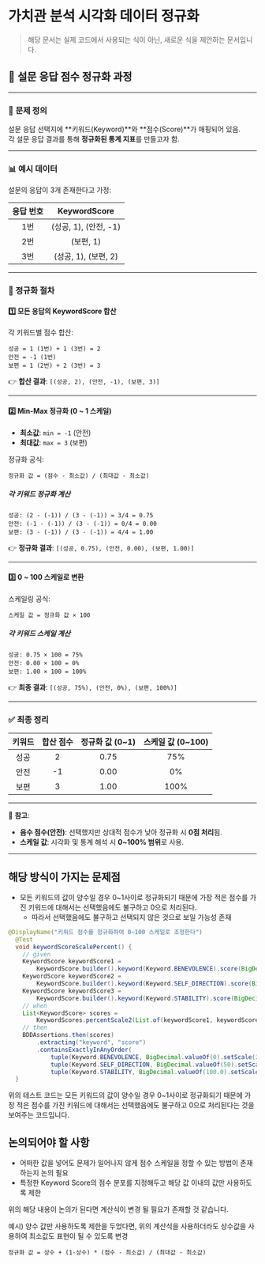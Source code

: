 # 가치관 분석 시각화 데이터 정규화

> 해당 문서는 실제 코드에서 사용되는 식이 아닌, 새로운 식을 제안하는 문서입니다.

## 📄 **설문 응답 점수 정규화 과정**

---

### 📝 **문제 정의**
설문 응답 선택지에 **키워드(Keyword)**와 **점수(Score)**가 매핑되어 있음.  
각 설문 응답 결과를 통해 **정규화된 통계 지표**를 만들고자 함.

---

### 📊 **예시 데이터**

설문의 응답이 3개 존재한다고 가정:

| 응답 번호 | KeywordScore |
|:---------:|:------------:|
| 1번       | (성공, 1), (안전, -1) |
| 2번       | (보편, 1) |
| 3번       | (성공, 1), (보편, 2) |

---

### 🧮 **정규화 절차**

#### **1️⃣ 모든 응답의 KeywordScore 합산**

각 키워드별 점수 합산:

```
성공 = 1 (1번) + 1 (3번) = 2
안전 = -1 (1번)
보편 = 1 (2번) + 2 (3번) = 3
```

👉 **합산 결과**: `[(성공, 2), (안전, -1), (보편, 3)]`

---

#### **2️⃣ Min-Max 정규화 (0 ~ 1 스케일)**

- **최소값**: `min = -1` (안전)
- **최대값**: `max = 3` (보편)

정규화 공식:

```
정규화 값 = (점수 - 최소값) / (최대값 - 최소값)
```

##### 각 키워드 정규화 계산
```
성공: (2 - (-1)) / (3 - (-1)) = 3/4 = 0.75
안전: (-1 - (-1)) / (3 - (-1)) = 0/4 = 0.00
보편: (3 - (-1)) / (3 - (-1)) = 4/4 = 1.00
```

👉 **정규화 결과**: `[(성공, 0.75), (안전, 0.00), (보편, 1.00)]`

---

#### **3️⃣ 0 ~ 100 스케일로 변환**

스케일링 공식:

```
스케일 값 = 정규화 값 × 100
```

##### 각 키워드 스케일 계산
```
성공: 0.75 × 100 = 75%
안전: 0.00 × 100 = 0%
보편: 1.00 × 100 = 100%
```

👉 **최종 결과**: `[(성공, 75%), (안전, 0%), (보편, 100%)]`

---

### ✅ **최종 정리**

| 키워드 | 합산 점수 | 정규화 값 (0~1) | 스케일 값 (0~100) |
|:------:|:---------:|:----------------:|:-----------------:|
| 성공   | 2         | 0.75             | 75%               |
| 안전   | -1        | 0.00             | 0%                |
| 보편   | 3         | 1.00             | 100%              |

---

🔔 **참고**:
- **음수 점수(안전)**: 선택했지만 상대적 점수가 낮아 정규화 시 **0점 처리**됨.
- **스케일 값**: 시각화 및 통계 해석 시 **0~100% 범위**로 사용.

---


## 해당 방식이 가지는 문제점

- 모든 키워드의 값이 양수일 경우 0~1사이로 정규화되기 때문에 가장 적은 점수를 가진 키워드에 대해서는 선택했음에도 불구하고 0으로 처리된다.
  - 따라서 선택했음에도 불구하고 선택되지 않은 것으로 보일 가능성 존재

```java
@DisplayName("키워드 점수를 정규화하여 0~100 스케일로 조정한다")
  @Test
  void keywordScoreScalePercent() {
    // given
    KeywordScore keywordScore1 =
        KeywordScore.builder().keyword(Keyword.BENEVOLENCE).score(BigDecimal.valueOf(1)).build();
    KeywordScore keywordScore2 =
        KeywordScore.builder().keyword(Keyword.SELF_DIRECTION).score(BigDecimal.valueOf(2)).build();
    KeywordScore keywordScore3 =
        KeywordScore.builder().keyword(Keyword.STABILITY).score(BigDecimal.valueOf(3)).build();
    // when
    List<KeywordScore> scores =
        KeywordScores.percentScale2(List.of(keywordScore1, keywordScore2, keywordScore3));
    // then
    BDDAssertions.then(scores)
        .extracting("keyword", "score")
        .containsExactlyInAnyOrder(
            tuple(Keyword.BENEVOLENCE, BigDecimal.valueOf(0).setScale(2)),
            tuple(Keyword.SELF_DIRECTION, BigDecimal.valueOf(50).setScale(2)),
            tuple(Keyword.STABILITY, BigDecimal.valueOf(100.0).setScale(2)));
  }
```

위의 테스트 코드는 모든 키워드의 값이 양수일 경우 0~1사이로 정규화되기 때문에 가장 적은 점수를 가진 키워드에 대해서는 선택했음에도 불구하고 0으로 처리된다는 것을 보여주는 코드입니다.

## 논의되어야 할 사항
- 어떠한 값을 넣어도 문제가 일어나지 않게 점수 스케일을 정할 수 있는 방법이 존재하는지 논의 필요
- 특정한 Keyword Score의 점수 분포를 지정해두고 해당 값 이내의 값만 사용하도록 제한

위의 해당 내용이 논의가 된다면 계산식이 변경 될 필요가 존재할 것 같습니다.

예시) 양수 값만 사용하도록 제한을 두었다면, 위의 계산식을 사용하더라도 상수값을 사용하여 최소값도 표현이 될 수 있도록 변경

```
정규화 값 = 상수 + (1-상수) * (점수 - 최소값) / (최대값 - 최소값)
```
